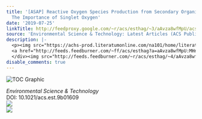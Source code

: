 ```yaml
---
title: '[ASAP] Reactive Oxygen Species Production from Secondary Organic Aerosols:
  The Importance of Singlet Oxygen'
date: '2019-07-25'
linkTitle: http://feedproxy.google.com/~r/acs/esthag/~3/aAvza8wfMpU/acs.est.9b01609
source: 'Environmental Science & Technology: Latest Articles (ACS Publications)'
description: |-
  <p><img src="https://achs-prod.literatumonline.com/na101/home/literatum/publisher/achs/journals/content/esthag/0/esthag.ahead-of-print/acs.est.9b01609/20190725/images/medium/es-2019-01609g_0005.gif" alt="TOC Graphic"/></p><div><cite>Environmental Science & Technology</cite></div><div>DOI: 10.1021/acs.est.9b01609</div><div class="feedflare">
  <a href="http://feeds.feedburner.com/~ff/acs/esthag?a=aAvza8wfMpU:MHneMjerZ9A:yIl2AUoC8zA"><img src="http://feeds.feedburner.com/~ff/acs/esthag?d=yIl2AUoC8zA" border="0"></img></a>
  </div><img src="http://feeds.feedburner.com/~r/acs/esthag/~4/aAvza8wfMpU" ...
disable_comments: true
---
```

<p><img src="https://achs-prod.literatumonline.com/na101/home/literatum/publisher/achs/journals/content/esthag/0/esthag.ahead-of-print/acs.est.9b01609/20190725/images/medium/es-2019-01609g_0005.gif" alt="TOC Graphic"/></p><div><cite>Environmental Science & Technology</cite></div><div>DOI: 10.1021/acs.est.9b01609</div><div class="feedflare">
<a href="http://feeds.feedburner.com/~ff/acs/esthag?a=aAvza8wfMpU:MHneMjerZ9A:yIl2AUoC8zA"><img src="http://feeds.feedburner.com/~ff/acs/esthag?d=yIl2AUoC8zA" border="0"></img></a>
</div><img src="http://feeds.feedburner.com/~r/acs/esthag/~4/aAvza8wfMpU" ...